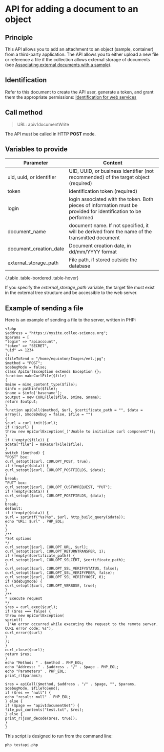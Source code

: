 # API for adding a document to an object

## Principle

This API allows you to add an attachment to an object (sample, container) from a third-party application. The API allows you to either upload a new file or reference a file if the collection allows external storage of documents (see [Associating external documents with a sample](document_external_en)).

## Identification

Refer to this document to create the API user, generate a token, and grant them the appropriate permissions: [Identification for web services](swidentification_en)

## Call method

> URL: apiv1documentWrite

The API must be called in HTTP **POST** mode.

## Variables to provide

| Parameter | Content |
| ------------- | ------------------------------------------------------------------------------------------------------------------------- |
| uid, uuid, or identifier | UID, UUID, or business identifier (not recommended) of the target object (required) |
| token | identification token (required) |
| login | login associated with the token. Both pieces of information must be provided for identification to be performed |
| document_name | document name. If not specified, it will be derived from the name of the transmitted document |
| document_creation_date | Document creation date, in dd/mm/YYYY format |
| external_storage_path | File path, if stored outside the database |

{.table .table-bordered .table-hover}

If you specify the *external_storage_path* variable, the target file must exist in the external tree structure and be accessible to the web server.

## Example of sending a file

Here is an example of sending a file to the server, written in PHP:

~~~
<?php
$address = "https://mysite.collec-science.org";
$params = [
"login" => "apiaccount",
"token" => "SECRET",
"uid" => 1234
];
$fileToSend = "/home/equinton/Images/eel.jpg";
$method = "POST";
$debugMode = false;
class ApiCurlException extends Exception {};
function makeCurlFile($file)
{
$mime = mime_content_type($file);
$info = pathinfo($file);
$name = $info['basename'];
$output = new CURLFile($file, $mime, $name);
return $output;
}
function apiCall($method, $url, $certificate_path = "", $data = array(), $modeDebug = false, $file = "")
{ 
$curl = curl_init($url); 
if (!$curl) { 
throw new ApiCurlException(_("Unable to initialize curl component")); 
} 
if (!empty($file)) { 
$data["file"] = makeCurlFile($file); 
} 
switch ($method) { 
“POST” box: 
curl_setopt($curl, CURLOPT_POST, true); 
if (!empty($data)) { 
curl_setopt($curl, CURLOPT_POSTFIELDS, $data); 
} 
break; 
“PUT” box: 
curl_setopt($curl, CURLOPT_CUSTOMREQUEST, "PUT"); 
if (!empty($data)) { 
curl_setopt($curl, CURLOPT_POSTFIELDS, $data); 
} 
break; 
default: 
if (!empty($data)) { 
$url = sprintf("%s?%s", $url, http_build_query($data)); 
echo "URL: $url" . PHP_EOL; 
} 
} 
/** 
*Set options 
*/ 
curl_setopt($curl, CURLOPT_URL, $url); 
curl_setopt($curl, CURLOPT_RETURNTRANSFER, 1); 
if (!empty($certificate_path)) { 
curl_setopt($curl, CURLOPT_SSLCERT, $certificate_path); 
} 
curl_setopt($curl, CURLOPT_SSL_VERIFYSTATUS, false); 
curl_setopt($curl, CURLOPT_SSL_VERIFYPEER, false); 
curl_setopt($curl, CURLOPT_SSL_VERIFYHOST, 0); 
if ($debugmode) { 
curl_setopt($curl, CURLOPT_VERBOSE, true); 
} 
/** 
* Execute request 
*/ 
$res = curl_exec($curl); 
if ($res === false) {
throw new ApiCurlException(
sprintf(
_("An error occurred while executing the request to the remote server. CURL error code: %s"),
curl_error($curl)
)
);
}
curl_close($curl);
return $res;
}
echo "Method: " . $method . PHP_EOL;
echo "Address: " . $address . "/" . $page . PHP_EOL;
echo "Parameters" . PHP_EOL;
print_r($params);

$res = apiCall($method, $address . "/" . $page, "", $params, $debugMode, $fileToSend);
if ($res == "null") {
echo "result: null" . PHP_EOL;
} else {
if ($page == "apiv1documentGet") {
file_put_contents("test.txt", $res);
} else {
print_r(json_decode($res, true));
}
}
~~~

This script is designed to run from the command line:

~~~
php testapi.php
~~~